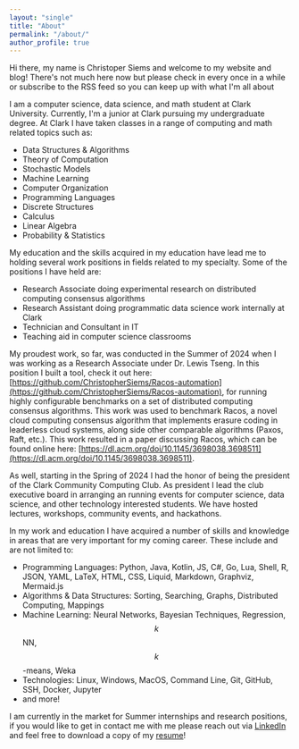 ```yaml
---
layout: "single"
title: "About"
permalink: "/about/"
author_profile: true
---
```


Hi there, my name is Christoper Siems and welcome to my website and blog! There's not much here now but please check in every once in a while or subscribe to the RSS feed so you can keep up with what I'm all about

I am a computer science, data science, and math student at Clark University. Currently, I'm a junior at Clark pursuing my undergraduate degree. At Clark I have taken classes in a range of computing and math related topics such as:

- Data Structures & Algorithms
- Theory of Computation
- Stochastic Models
- Machine Learning
- Computer Organization
- Programming Languages
- Discrete Structures
- Calculus
- Linear Algebra
- Probability & Statistics

My education and the skills acquired in my education have lead me to holding several work positions in fields related to my specialty. Some of the positions I have held are:

- Research Associate doing experimental research on distributed computing consensus algorithms
- Research Assistant doing programmatic data science work internally at Clark
- Technician and Consultant in IT
- Teaching aid in computer science classrooms

My proudest work, so far, was conducted in the Summer of 2024 when I was working as a Research Associate under Dr. Lewis Tseng. In this position I built a tool, check it out here: [https://github.com/ChristopherSiems/Racos-automation](https://github.com/ChristopherSiems/Racos-automation), for running highly configurable benchmarks on a set of distributed computing consensus algorithms. This work was used to benchmark Racos, a novel cloud computing consensus algorithm that implements erasure coding in leaderless cloud systems, along side other comparable algorithms (Paxos, Raft, etc.). This work resulted in a paper discussing Racos, which can be found online here: [https://dl.acm.org/doi/10.1145/3698038.3698511](https://dl.acm.org/doi/10.1145/3698038.3698511).

As well, starting in the Spring of 2024 I had the honor of being the president of the Clark Community Computing Club. As president I lead the club executive board in arranging an running events for computer science, data science, and other technology interested students. We have hosted lectures, workshops, community events, and hackathons.

In my work and education I have acquired a number of skills and knowledge in areas that are very important for my coming career. These include and are not limited to:

- Programming Languages: Python, Java, Kotlin, JS, C#, Go, Lua, Shell, R, JSON, YAML, LaTeX, HTML, CSS, Liquid, Markdown, Graphviz, Mermaid.js
- Algorithms & Data Structures: Sorting, Searching, Graphs, Distributed Computing, Mappings
- Machine Learning: Neural Networks, Bayesian Techniques, Regression, $$k$$NN, $$k$$-means, Weka
- Technologies: Linux, Windows, MacOS, Command Line, Git, GitHub, SSH, Docker, Jupyter
- and more!

I am currently in the market for Summer internships and research positions, if you would like to get in contact me with me please reach out via [LinkedIn](https://www.linkedin.com/in/christopher-siems/) and feel free to download a copy of my [resume](assets/docs/resume_anon.pdf)!
